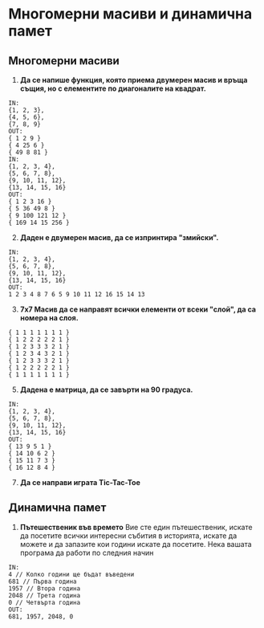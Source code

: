 # Многомерни масиви и динамична памет
## Многомерни масиви

1. **Да се напише функция, която приема двумерен масив и връща същия, но с елементите по диагоналите на квадрат.**
```
IN:
{1, 2, 3},
{4, 5, 6},
{7, 8, 9}
OUT:
{ 1 2 9 }
{ 4 25 6 }
{ 49 8 81 }
IN:
{1, 2, 3, 4},
{5, 6, 7, 8},
{9, 10, 11, 12},
{13, 14, 15, 16}
OUT:
{ 1 2 3 16 }
{ 5 36 49 8 }
{ 9 100 121 12 }
{ 169 14 15 256 }
```
2. **Даден е двумерен масив, да се изпринтира "змийски".**
```
IN:
{1, 2, 3, 4},
{5, 6, 7, 8},
{9, 10, 11, 12},
{13, 14, 15, 16}
OUT:
1 2 3 4 8 7 6 5 9 10 11 12 16 15 14 13
```
3. **7x7 Mасив да се направят всички елементи от всеки "слой", да са номера на слоя.**
```
{ 1 1 1 1 1 1 1 }
{ 1 2 2 2 2 2 1 }
{ 1 2 3 3 3 2 1 }
{ 1 2 3 4 3 2 1 }
{ 1 2 3 3 3 2 1 }
{ 1 2 2 2 2 2 1 }
{ 1 1 1 1 1 1 1 }
```

5. **Дадена е матрица, да се завърти на 90 градуса.**
```
IN:
{1, 2, 3, 4},
{5, 6, 7, 8},
{9, 10, 11, 12},
{13, 14, 15, 16}
OUT:
{ 13 9 5 1 }
{ 14 10 6 2 }
{ 15 11 7 3 }
{ 16 12 8 4 }
```
   
7. **Да се направи играта Tic-Tac-Toe**

## Динамична памет

1. **Пътешественик във времето**
Вие сте един пътешественик, искате да посетите всички интересни събития в историята, искате да можете и да запазите кои години искате да посетите. Нека вашата програма да работи по следния начин
```
IN:
4 // Колко години ще бъдат въведени
681 // Първа година
1957 // Втора година
2048 // Трета година
0 // Четвърта година
OUT:
681, 1957, 2048, 0 
```
